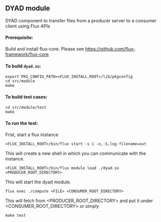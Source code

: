 ## DYAD module

DYAD component to transfer files from a producer server to a consumer client using Flux APIs

#### Prerequisite:
Build and install flux-core. Please see https://github.com/flux-framework/flux-core.


#### To build `dyad.so`:

```
export PKG_CONFIG_PATH=<FLUX_INSTALL_ROOT>/lib/pkgconfig
cd src/module
make
```

#### To build test cases:

```
cd src/module/test
make
```

#### To run the test:

Frist, start a flux instance

```
<FLUX_INSTALL_ROOT>/bin/flux start -s 1 -o,-S,log-filename=out
```
This will create a new shell in which you can communicate with the instance.


```
<FLUX_INSTALL_ROOT>/bin/flux module load ./dyad.so <PRODUCER_ROOT_DIRECTORY>
```
This will start the dyad module.

```
flux exec ./compute <FILE> <CONSUMER_ROOT_DIRECTORY>
```
This will fetch <FILE> from <PRODUCER_ROOT_DIRECTORY> and put it under <CONSUMER_ROOT_DIRECTORY>
or simply
```
make test
```
